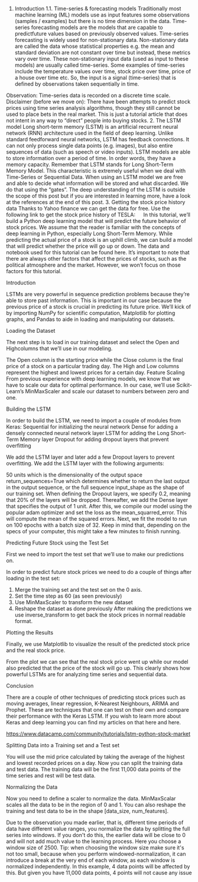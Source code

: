 1. Introduction
1.1. Time-series & forecasting models
Traditionally most machine learning (ML) models use as input features some observations (samples / examples) but there is no time dimension in the data.
Time-series forecasting models are the models that are capable to predictfuture values based on previously observed values. Time-series forecasting is widely used for non-stationary data. Non-stationary data are called the data whose statistical properties e.g. the mean and standard deviation are not constant over time but instead, these metrics vary over time.
These non-stationary input data (used as input to these models) are usually called time-series. Some examples of time-series include the temperature values over time, stock price over time, price of a house over time etc. So, the input is a signal (time-series) that is defined by observations taken sequentially in time.

Observation: Time-series data is recorded on a discrete time scale.
Disclaimer (before we move on): There have been attempts to predict stock prices using time series analysis algorithms, though they still cannot be used to place bets in the real market. This is just a tutorial article that does not intent in any way to “direct” people into buying stocks.
2. The LSTM model
Long short-term memory (LSTM) is an artificial recurrent neural network (RNN) architecture used in the field of deep learning. Unlike standard feedforward neural networks, LSTM has feedback connections. It can not only process single data points (e.g. images), but also entire sequences of data (such as speech or video inputs).
LSTM models are able to store information over a period of time.
In order words, they have a memory capacity. Remember that LSTM stands for Long Short-Term Memory Model.
This characteristic is extremely useful when we deal with Time-Series or Sequential Data. When using an LSTM model we are free and able to decide what information will be stored and what discarded. We do that using the “gates”. The deep understanding of the LSTM is outside the scope of this post but if you are interested in learning more, have a look at the references at the end of this post.
3. Getting the stock price history data
Thanks to Yahoo finance we can get the data for free. Use the following link to get the stock price history of TESLA:
 
In this tutorial, we’ll build a Python deep learning model that will predict the future behavior of stock prices. We assume that the reader is familiar with the concepts of deep learning in Python, especially Long Short-Term Memory.
While predicting the actual price of a stock is an uphill climb, we can build a model that will predict whether the price will go up or down. The data and notebook used for this tutorial can be found here. It’s important to note that there are always other factors that affect the prices of stocks, such as the political atmosphere and the market. However, we won’t focus on those factors for this tutorial.
 
Introduction
 
LSTMs are very powerful in sequence prediction problems because they’re able to store past information. This is important in our case because the previous price of a stock is crucial in predicting its future price.
We’ll kick of by importing NumPy for scientific computation, Matplotlib for plotting graphs, and Pandas to aide in loading and manipulating our datasets.

Loading the Dataset
 
The next step is to load in our training dataset and select the Open and Highcolumns that we’ll use in our modeling.

The Open column is the starting price while the Close column is the final price of a stock on a particular trading day. The High and Low columns represent the highest and lowest prices for a certain day.
Feature Scaling
From previous experience with deep learning models, we know that we have to scale our data for optimal performance. In our case, we’ll use Scikit- Learn’s MinMaxScaler and scale our dataset to numbers between zero and one.

Building the LSTM
 
In order to build the LSTM, we need to import a couple of modules from Keras:
Sequential for initializing the neural network
Dense for adding a densely connected neural network layer
LSTM for adding the Long Short-Term Memory layer
Dropout for adding dropout layers that prevent overfitting

We add the LSTM layer and later add a few Dropout layers to prevent overfitting. We add the LSTM layer with the following arguments:

50 units which is the dimensionality of the output space
return_sequences=True which determines whether to return the last output in the output sequence, or the full sequence
input_shape as the shape of our training set.
When defining the Dropout layers, we specify 0.2, meaning that 20% of the layers will be dropped. Thereafter, we add the Dense layer that specifies the output of 1 unit. After this, we compile our model using the popular adam optimizer and set the loss as the mean_squarred_error. This will compute the mean of the squared errors. Next, we fit the model to run on 100 epochs with a batch size of 32. Keep in mind that, depending on the specs of your computer, this might take a few minutes to finish running.

Predicting Future Stock using the Test Set
 
First we need to import the test set that we’ll use to make our predictions on.

In order to predict future stock prices we need to do a couple of things after loading in the test set:
1.	Merge the training set and the test set on the 0 axis.
2.	Set the time step as 60 (as seen previously)
3.	Use MinMaxScaler to transform the new dataset
4.	Reshape the dataset as done previously
After making the predictions we use inverse_transform to get back the stock prices in normal readable format.


Plotting the Results
 
Finally, we use Matplotlib to visualize the result of the predicted stock price and the real stock price.

From the plot we can see that the real stock price went up while our model also predicted that the price of the stock will go up. This clearly shows how powerful LSTMs are for analyzing time series and sequential data.

 

Conclusion
 
There are a couple of other techniques of predicting stock prices such as moving averages, linear regression, K-Nearest Neighbours, ARIMA and Prophet. These are techniques that one can test on their own and compare their performance with the Keras LSTM. If you wish to learn more about Keras and deep learning you can find my articles on that here and here.


https://www.datacamp.com/community/tutorials/lstm-python-stock-market


Splitting Data into a Training set and a Test set

You will use the mid price calculated by taking the average of the highest and lowest recorded prices on a day. Now you can split the training data and test data. The training data will be the first 11,000 data points of the time series and rest will be test data.

Normalizing the Data

Now you need to define a scaler to normalize the data. MinMaxScalar scales all the data to be in the region of 0 and 1. You can also reshape the training and test data to be in the shape [data_size, num_features].

Due to the observation you made earlier, that is, different time periods of data have different value ranges, you normalize the data by splitting the full series into windows. If you don't do this, the earlier data will be close to 0 and will not add much value to the learning process. Here you choose a window size of 2500.
Tip: when choosing the window size make sure it's not too small, because when you perform windowed-normalization, it can introduce a break at the very end of each window, as each window is normalized independently.
In this example, 4 data points will be affected by this. But given you have 11,000 data points, 4 points will not cause any issue
